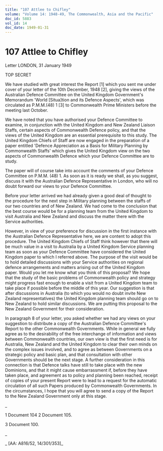 ```yaml
---
title: "107 Attlee to Chifley"
volume: "Volume 14: 1948-49, The Commonwealth, Asia and the Pacific"
doc_id: 5883
vol_id: 14
doc_date: 1949-01-31
---
```


# 107 Attlee to Chifley

Letter LONDON, 31 January 1949

TOP SECRET

We have studied with great interest the Report [1] which you sent me under cover of your letter of the 10th December, 1948 [2], giving the views of the Australian Defence Committee on the United Kingdom Government's Memorandum 'World [Situa]tion and its Defence Aspects', which was circulated as P.M.M.(48) 1 [3] to Commonwealth Prime Ministers before the meeting last October.

We have noted that you have authorised your Defence Committee to examine, in conjunction with the United Kingdom and New Zealand Liaison Staffs, certain aspects of Commonwealth Defence policy, and that the views of the United Kingdom are an essential prerequisite to this study. The United Kingdom Chiefs of Staff are now engaged in the preparation of a paper entitled 'Defence Appreciation as a Basis for Military Planning by Commonwealth Staffs' which gives the United Kingdom view on the two aspects of Commonwealth Defence which your Defence Committee are to study.

The paper will of course take into account the comments of your Defence Committee on P.M.M. (48) 1. As soon as it is ready we shall, as you suggest, discuss it with the Australian Defence Representative in London, who will no doubt forward our views to your Defence Committee.

Before your letter arrived we had already given a good deal of thought to the procedure for the next step in Military planning between the staffs of our two countries and of New Zealand. We had come to the conclusion that the best course would be for a planning team from the United Kingdom to visit Australia and New Zealand and discuss the matter there with the Service authorities.

However, in view of your preference for discussion in the first instance with the Australian Defence Representative here, we are content to adopt this procedure. The United Kingdom Chiefs of Staff think however that there will be much value in a visit to Australia by a United Kingdom Service planning team as soon as your Defence Committee have considered the United Kingdom paper to which I referred above. The purpose of the visit would be to hold detailed discussions with your Service authorities on regional defence arrangements and matters arising out of the United Kingdom paper. Would you let me know what you think of this proposal? We hope that the study of the basic problems of Commonwealth policy and strategy might progress fast enough to enable a visit from a United Kingdom team to take place if possible before the middle of this year. Our suggestion is that after discussions in Australia (to which you would no doubt invite New Zealand representatives) the United Kingdom planning team should go on to New Zealand to hold similar discussions. We are putting this proposal to the New Zealand Government for their consideration.

In paragraph 8 of your letter, you asked whether we had any views on your suggestion to distribute a copy of the Australian Defence Committee's Report to the other Commonwealth Governments. While in general we fully agree as to the desirability of the free interchange of information and views between Commonwealth countries, our own view is that the first need is for Australia, New Zealand and the United Kingdom to clear their own minds on the complex issues involved, and to agree as between Governments on a strategic policy and basic plan, and that consultation with other Governments should be the next stage. A further consideration in this connection is that Defence talks have still to take place with the new Dominions, and that it might cause embarrassment if, before they have taken place, and agreement as to policy and planning been reached, receipt of copies of your present Report were to lead to a request for the automatic circulation of all such Papers produced by Commonwealth Governments. In the circumstances, I hope that you will agree to send a copy of the Report to the New Zealand Government only at this stage.

_

1 Document 104 2 Document 105.

3 Document 100.

_

_ [AA: A816/52, 14/301/353]_
